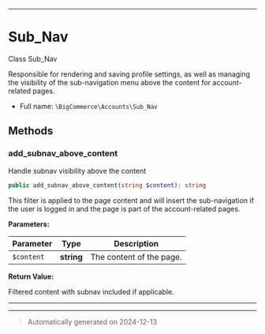 ***

# Sub_Nav

Class Sub_Nav

Responsible for rendering and saving profile settings, as well as managing the visibility of the sub-navigation menu
above the content for account-related pages.

* Full name: `\BigCommerce\Accounts\Sub_Nav`




## Methods


### add_subnav_above_content

Handle subnav visibility above the content

```php
public add_subnav_above_content(string $content): string
```

This filter is applied to the page content and will insert the sub-navigation
if the user is logged in and the page is part of the account-related pages.






**Parameters:**

| Parameter | Type | Description |
|-----------|------|-------------|
| `$content` | **string** | The content of the page. |


**Return Value:**

Filtered content with subnav included if applicable.




***


***
> Automatically generated on 2024-12-13
